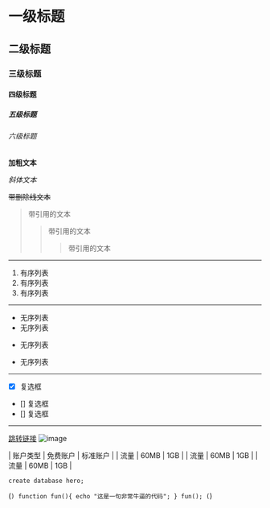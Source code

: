 <!-- maekdown语法 -->

# 一级标题
## 二级标题
### 三级标题
#### 四级标题
##### 五级标题
###### 六级标题

**加粗文本**

*斜体文本*

~~带删除线文本~~

>带引用的文本
>>带引用的文本
>>>带引用的文本

---
1. 有序列表
2. 有序列表
3. 有序列表

***
* 无序列表
* 无序列表
- 无序列表
+ 无序列表

***

* [x] 复选框
* [] 复选框
* [] 复选框

***

[跳转链接](http://www.baidu.com)
![image](//www.baidu.com/s?wd=%e4%b8%ad%e5%9b%bd%e8%88%aa%e5%a4%a9%e6%97%a5&sa=ire_dl_gh_logo&rsv_dl=igh_logo_pcs'图片的title')

| 账户类型 | 免费账户 | 标准账户 |
| 流量 | 60MB | 1GB |
| 流量 | 60MB | 1GB |
| 流量 | 60MB | 1GB |

`create database hero;`

(```)
    function fun(){
         echo "这是一句非常牛逼的代码";
    }
    fun();
(```)

